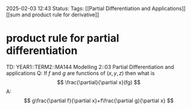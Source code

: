2025-02-03 12:43
Status: 
Tags: [[Partial Differentiation and Applications]] [[sum and product rule for derivative]]
# product rule for partial differentiation

TD: YEAR1::TERM2::MA144 Modelling 2::03 Partial Differentiation and applications
Q: If $f$ and $g$ are functions of $(x,y,z)$ then what is $$
\frac{\partial}{\partial x}(fg)
$$
A: $$
g\frac{\partial f}{\partial x}+f\frac{\partial g}{\partial x}
$$
<!--ID: 1738586714970-->


